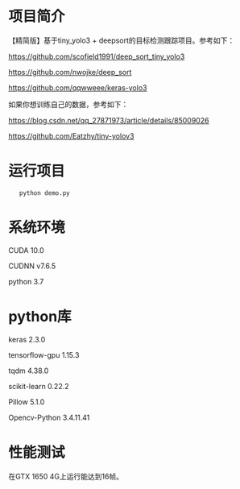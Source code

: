 
# 项目简介

  【精简版】基于tiny_yolo3 + deepsort的目标检测跟踪项目。参考如下：
  
  https://github.com/scofield1991/deep_sort_tiny_yolo3

  https://github.com/nwojke/deep_sort
  
  https://github.com/qqwweee/keras-yolo3
  
  如果你想训练自己的数据，参考如下：
  
  https://blog.csdn.net/qq_27871973/article/details/85009026
  
  https://github.com/Eatzhy/tiny-yolov3

# 运行项目

```
   python demo.py
```

# 系统环境

CUDA 10.0

CUDNN v7.6.5

python 3.7


# python库 

keras 2.3.0

tensorflow-gpu 1.15.3

tqdm 4.38.0

scikit-learn 0.22.2

Pillow 5.1.0

Opencv-Python 3.4.11.41
 
# 性能测试

 在GTX 1650 4G上运行能达到16帧。



